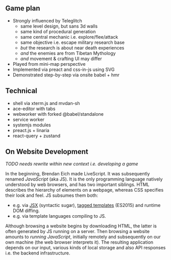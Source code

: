 ## Game plan

- Strongly influenced by Teleglitch
  - same level design, but sans 3d walls
  - same kind of procedural generation
  - same central mechanic i.e. explore/flee/attack
  - same objective i.e. escape military research base
  - _but_ the research is about near death experiences
  - _and_ the enemies are from Tibetan Mythology
  - _and_ movement & crafting UI may differ
- Played from mini-map perspective
- Implemented via preact and css-in-js using SVG
- Demonstrated step-by-step via onsite babel + hmr

## Technical

- shell via xterm.js and mvdan-sh
- ace-editor with tabs
- webworker with forked @babel/standalone
- service worker
- systemjs modules
- preact.js + linaria
- react-query + zustand

## On Website Development

_TODO needs rewrite within new context i.e. developing a game_

In the beginning, Brendan Eich made LiveScript.
It was subsequently renamed _JavaScript_ (aka JS).
It is the only programming language natively understood by web browsers, and has two important siblings. HTML describes the hierarchy of elements on a webpage, whereas CSS specifies their look and feel. JS subsumes them both:

<!-- - e.g. via \`document.createElement\` and \`document.createElement('style')\`. -->
- e.g. via [JSX](https://en.wikipedia.org/wiki/JSX_(JavaScript)) (syntactic sugar), [tagged templates](https://developer.mozilla.org/en-US/docs/Web/JavaScript/Reference/Template_literals#tagged_templates) (ES2015) and runtime DOM diffing.
- e.g. via template languages compiling to JS.

Although browsing a website begins by downloading HTML, the latter is often generated by JS running on a server. Then browsing a website amounts to _running JavaScript_, initially remotely and subsequently on our own machine (the web browser interprets it). The resulting application depends on our input, various kinds of local storage and also API responses i.e. the backend infrastructure.

<!-- Since browsing amounts to running JavaScript, developing amounts to writing it. Developers also browse the site, built using JS autogenerated from their source code.
Additional JS is run on top, _repeatedly syncing the website with the autogenerated JS_.
The developer can then change the source code and see changes automatically, saving time and improving the development experience.
Ideally this process avoids a full page reload, and updates the changed components "in place".
We will implement such a system on this site. -->